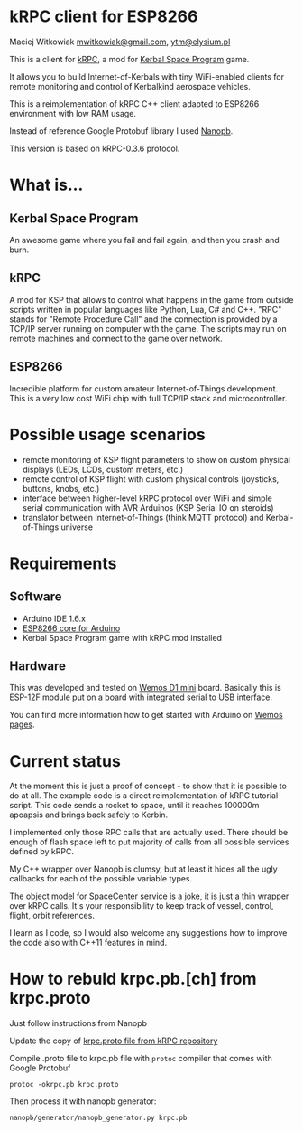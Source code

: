 kRPC client for ESP8266
=======================
Maciej Witkowiak <mwitkowiak@gmail.com>, <ytm@elysium.pl>

This is a client for [kRPC](https://krpc.github.io/krpc/index.html), a mod for [Kerbal Space Program](https://kerbalspaceprogram.com) game.

It allows you to build Internet-of-Kerbals with tiny WiFi-enabled clients for remote monitoring and control of Kerbalkind aerospace vehicles.

This is a reimplementation of kRPC C++ client adapted to ESP8266 environment with low RAM usage.

Instead of reference Google Protobuf library I used [Nanopb](https://github.com/nanopb/nanopb).

This version is based on kRPC-0.3.6 protocol.

# What is...

## Kerbal Space Program
An awesome game where you fail and fail again, and then you crash and burn.

## kRPC
A mod for KSP that allows to control what happens in the game from outside scripts written in popular languages like Python, Lua, C# and C++.
"RPC" stands for "Remote Procedure Call" and the connection is provided by a TCP/IP server running on computer with the game. The scripts may
run on remote machines and connect to the game over network.

## ESP8266
Incredible platform for custom amateur Internet-of-Things development. This is a very low cost WiFi chip with full TCP/IP stack and microcontroller.

# Possible usage scenarios

- remote monitoring of KSP flight parameters to show on custom physical displays (LEDs, LCDs, custom meters, etc.)
- remote control of KSP flight with custom physical controls (joysticks, buttons, knobs, etc.)
- interface between higher-level kRPC protocol over WiFi and simple serial communication with AVR Arduinos (KSP Serial IO on steroids)
- translator between Internet-of-Things (think MQTT protocol) and Kerbal-of-Things universe

# Requirements

## Software
- Arduino IDE 1.6.x
- [ESP8266 core for Arduino](https://github.com/esp8266/Arduino)
- Kerbal Space Program game with kRPC mod installed

## Hardware

This was developed and tested on [Wemos D1 mini](https://www.wemos.cc/product/d1-mini.html) board. Basically this is ESP-12F module put on a board
with integrated serial to USB interface.

You can find more information how to get started with Arduino on [Wemos pages](https://www.wemos.cc/tutorial/get-started-arduino.html).

# Current status

At the moment this is just a proof of concept - to show that it is possible to do at all. The example code is a direct reimplementation of kRPC tutorial script. 
This code sends a rocket to space, until it reaches 100000m apoapsis and brings back safely to Kerbin.

I implemented only those RPC calls that are actually used. There should be enough of flash space left to put majority of calls from all possible services defined by kRPC.

My C++ wrapper over Nanopb is clumsy, but at least it hides all the ugly callbacks for each of the possible variable types.

The object model for SpaceCenter service is a joke, it is just a thin wrapper over kRPC calls. It's your responsibility to keep track of vessel, control, flight, orbit references.

I learn as I code, so I would also welcome any suggestions how to improve the code also with C++11 features in mind.

# How to rebuld krpc.pb.[ch] from krpc.proto

Just follow instructions from Nanopb

Update the copy of [krpc.proto file from kRPC repository](https://github.com/krpc/krpc/blob/master/protobuf/krpc.proto)

Compile .proto file to krpc.pb file with `protoc` compiler that comes with Google Protobuf
```
protoc -okrpc.pb krpc.proto
```
Then process it with nanopb generator:
```
nanopb/generator/nanopb_generator.py krpc.pb
```

